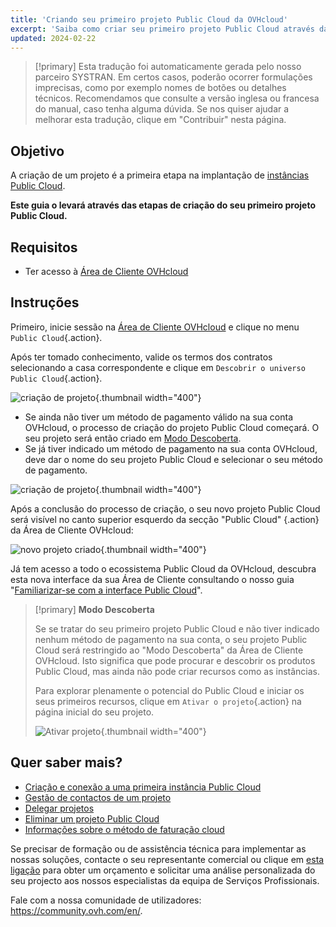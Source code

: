 ```yaml
---
title: 'Criando seu primeiro projeto Public Cloud da OVHcloud'
excerpt: 'Saiba como criar seu primeiro projeto Public Cloud através da Área de Cliente OVHcloud'
updated: 2024-02-22
---
```


> [!primary]
> Esta tradução foi automaticamente gerada pelo nosso parceiro SYSTRAN. Em certos casos, poderão ocorrer formulações imprecisas, como por exemplo nomes de botões ou detalhes técnicos. Recomendamos que consulte a versão inglesa ou francesa do manual, caso tenha alguma dúvida. Se nos quiser ajudar a melhorar esta tradução, clique em "Contribuir" nesta página.
>

## Objetivo

A criação de um projeto é a primeira etapa na implantação de [instâncias Public Cloud](https://www.ovhcloud.com/pt/public-cloud/).

**Este guia o levará através das etapas de criação do seu primeiro projeto Public Cloud.**

## Requisitos

- Ter acesso à [Área de Cliente OVHcloud](/links/manager)

## Instruções

Primeiro, inicie sessão na [Área de Cliente OVHcloud](/links/manager) e clique no menu `Public Cloud`{.action}.

Após ter tomado conhecimento, valide os termos dos contratos selecionando a casa correspondente e clique em `Descobrir o universo Public Cloud`{.action}.

![criação de projeto](images/firstproject2024.png){.thumbnail width="400"}

- Se ainda não tiver um método de pagamento válido na sua conta OVHcloud, o processo de criação do projeto Public Cloud começará. O seu projeto será então criado em [Modo Descoberta](#discovery).
- Se já tiver indicado um método de pagamento na sua conta OVHcloud, deve dar o nome do seu projeto Public Cloud e selecionar o seu método de pagamento.

![criação de projeto](images/project-creation.png){.thumbnail width="400"}

Após a conclusão do processo de criação, o seu novo projeto Public Cloud será visível no canto superior esquerdo da secção "Public Cloud" {.action} da Área de Cliente OVHcloud:

![novo projeto criado](images/public-cloud-interface.png){.thumbnail width="400"}

Já tem acesso a todo o ecossistema Public Cloud da OVHcloud, descubra esta nova interface da sua Área de Cliente consultando o nosso guia "[Familiarizar-se com a interface Public Cloud](/pages/public_cloud/compute/03-public-cloud-interface-walk-me)".

<a name="discovery"></a>

> [!primary]
> **Modo Descoberta**
>
> Se se tratar do seu primeiro projeto Public Cloud e não tiver indicado nenhum método de pagamento na sua conta, o seu projeto Public Cloud será restringido ao "Modo Descoberta" da Área de Cliente OVHcloud. Isto significa que pode procurar e descobrir os produtos Public Cloud, mas ainda não pode criar recursos como as instâncias.
>
> Para explorar plenamente o potencial do Public Cloud e iniciar os seus primeiros recursos, clique em `Ativar o projeto`{.action} na página inicial do seu projeto.
>
>![Ativar projeto](images/activate-project.png){.thumbnail width="400"}

## Quer saber mais?

- [Criação e conexão a uma primeira instância Public Cloud](/pages/public_cloud/compute/public-cloud-first-steps)
- [Gestão de contactos de um projeto](/pages/public_cloud/compute/change_project_contacts)
- [Delegar projetos](/pages/public_cloud/compute/delegate_projects)
- [Eliminar um projeto Public Cloud](/pages/public_cloud/compute/delete_a_project)
- [Informações sobre o método de faturação cloud](/pages/public_cloud/compute/analyze_billing)

Se precisar de formação ou de assistência técnica para implementar as nossas soluções, contacte o seu representante comercial ou clique em [esta ligação](/links/professional-services) para obter um orçamento e solicitar uma análise personalizada do seu projecto aos nossos especialistas da equipa de Serviços Profissionais.

Fale com a nossa comunidade de utilizadores: <https://community.ovh.com/en/>.
